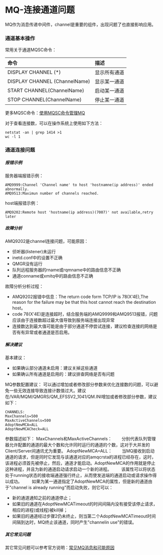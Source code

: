 # MQ-连接通道问题
MQ作为消息传递中间件，channel是重要的组件，出现问题了也直接影响应用。
### 通道基本操作
常用关于通道MQSC命令：

命令|描述
:---|:---
DISPLAY CHANNEL (*) |显示所有通道
DISPLAY CHANNEL (ChannelName)|显示某一通道
START CHANNEL(ChannelName)|启动某一通道
STOP CHANNEL(ChannelName)|停止某一通道

更多MQSC命令：[使用MQSC命令管理MQ](https://www.ibm.com/support/knowledgecenter/SSFKSJ_9.0.0/com.ibm.mq.adm.doc/q020620_.htm)

对于查看连接数，可以在操作系统上使用如下方法：
```
netstat -an | grep 1414 >1 
wc -l 1 
```
### 通道连接问题
##### 报错示例
服务器端报错示例：
```
AMQ9999:Channel 'Channel name' to host 'hostnamne(ip address)' ended abnormally.
AMQ9513:Maximun number of channels reached.
```
host端报错示例：
```
AMQ9202:Remote host 'hostname(ip address)(7007)' not available,retry later
```
##### 故障分析
AMQ9202是channel连接问题，可能原因：
- 侦听器(listener)未运行
- inetd.conf中的设置不正确
- QMGR没有运行
- 队列远程服务器的rname或rqmname中的路由信息​​不正确
- 通道conname或xmitq中的路由信息​​不正确

故障分析分析过程：
- AMQ9202报错中信息：The return code form TCP/IP is 78(X'4E),The reason for the failure may be that this host cannot reach the destination host。
- code 78(X'4E)是连接超时，结合服务端的AMQ9999和AMQ9513报错，问题应该由于连接数超过最大值导致到服务端连接出现异常
- 连接数达到最大值可能是由于部分通道不停尝试连接，建议检查连接的网络是否有有异常或者通道是否启用。

##### 解决建议
基本建议：
- 如果确认部分通道未启用：建议关掉这些通道
- 如果确认所有通道是启用的：建议排查网络是否有问题

MQ参数配置建议：
可以通过增加或者修改部分参数来优化连接数的问题，可以避免一些无效连接导致连接计数值过大。建议在/VAR/MQM/QMGRS/QM_EFSSV2_1041/QM.INI增加或者修改部分参数，建议如下：
```
CHANNELS:
MaxChannels=500 
MaxActiveChannels=500
AdoptNewMCA=ALL
AdoptNewMCACheck=ALL
```
参数描述如下：
MaxChannels和MaxActiveChannels：
&#8195;&#8195;分别代表队列管理器允许配置的通道的最大个数和允许同时运行的通道的个数，这对于大并发的Client/Server间通讯尤为重要。
AdoptNewMCA=ALL：
&#8195;&#8195;当MQ接收到启动通道的请求，但是同时它发现与该通道对应的amqcrsta的进程已经存在，这时，该进程必须首先被停止，然后，通道才能启动。AdoptNewMCA的作用就是停止这种进程，并且为新的通道启动请求启动一个新的进程。
&#8195;&#8195;该属性可以将状态处于running状态的接收端通道强行终止，从而使发送端的通道启动或请求操作得以成功。
&#8195;&#8195;如果为某一通道指定了AdoptNewMCA的属性，但是新的通道由于"channel is already running"而启动失败，则它可以：
- 新的通道通知之前的通道停止；
- 如果旧的通道在AdoptNewMCATimeout的时间间隔内没有接受该停止请求，相应的进程(或线程)被kill掉；
- 如果旧的通道经过步骤2仍未终止，则当第二个AdoptNewMCATimeout时间间隔到达时，MQ终止该通道，同时产生"channelin use"的错误。

##### 其它常见问题
其它常见问题可以参考官方说明：[常见MQ消息和可能原因](https://www.ibm.com/support/pages/node/707939#9202)
